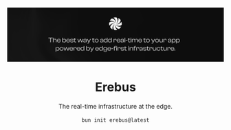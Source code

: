 ![Erebus](./images/Banner%20-%20Github%20-%201.png)

<h1 align="center" style="font-size:2em; font-weight:bold;">
  <b>Erebus</b>
</h1>
<p align="center">
  The real-time infrastructure at the edge.
</p>

<p align="center">
  <code>bun init erebus@latest</code>
</p>
